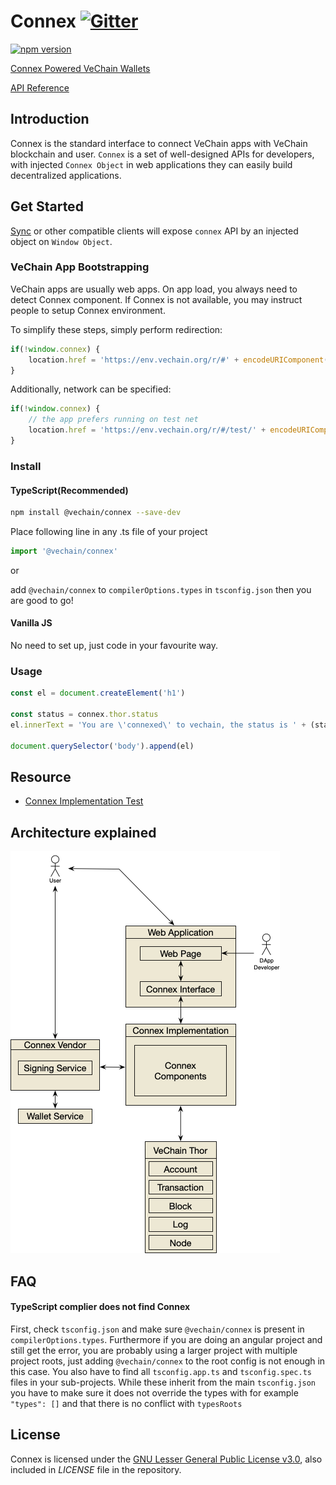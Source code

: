 # Connex [![Gitter](https://badges.gitter.im/vechain/thor.svg)](https://gitter.im/vechain/thor?utm_source=badge&utm_medium=badge&utm_campaign=pr-badge)

[![npm version](https://badge.fury.io/js/%40vechain%2Fconnex.svg)](https://badge.fury.io/js/%40vechain%2Fconnex)

[Connex Powered VeChain Wallets](https://env.vechain.org/)

[API Reference](https://docs.vechain.org/connex/)

## Introduction

Connex is the standard interface to connect VeChain apps with VeChain blockchain and user. `Connex` is a set of well-designed APIs for developers, with injected `Connex Object` in web applications they can easily build decentralized applications.


## Get Started 

[Sync](https://env.vechain.org/#sync) or other compatible clients will expose `connex` API by an injected object on `Window Object`.

### VeChain App Bootstrapping

VeChain apps are usually web apps. On app load, you always need to detect Connex component. If Connex is not available, you may instruct people to setup Connex environment.

To simplify these steps, simply perform redirection:

```javascript
if(!window.connex) {
    location.href = 'https://env.vechain.org/r/#' + encodeURIComponent(location.href)
}
```

Additionally, network can be specified:

```javascript
if(!window.connex) {
    // the app prefers running on test net
    location.href = 'https://env.vechain.org/r/#/test/' + encodeURIComponent(location.href)
}
```

### Install

#### TypeScript(Recommended)

``` bash
npm install @vechain/connex --save-dev
```

Place following line in any .ts file of your project
```typescript
import '@vechain/connex'
```
or

add `@vechain/connex` to `compilerOptions.types`  in `tsconfig.json` then you are good to go!

#### Vanilla JS

No need to set up, just code in your favourite way.

### Usage

``` javascript
const el = document.createElement('h1')

const status = connex.thor.status
el.innerText = 'You are \'connexed\' to vechain, the status is ' + (status.progress === 1 ? 'synced': 'syncing')

document.querySelector('body').append(el)
```

## Resource

+ [Connex Implementation Test](https://connex-impl-test.vecha.in)

## Architecture explained

![Connex Architecture](./docs/architecture.png)


## FAQ

#### TypeScript complier does not find Connex

First, check `tsconfig.json` and make sure  `@vechain/connex` is present in `compilerOptions.types`. Furthermore if you are doing an angular project and still get the error, you are probably using a larger project with multiple project roots, just adding `@vechain/connex` to the root config is not enough in this case. You also have to find all `tsconfig.app.ts` and `tsconfig.spec.ts` files in your sub-projects. While these inherit from the main `tsconfig.json` you have to make sure it does not override the types with for example `"types": []` and that there is no conflict with `typesRoots`

## License

Connex is licensed under the
[GNU Lesser General Public License v3.0](https://www.gnu.org/licenses/lgpl-3.0.html), also included
in *LICENSE* file in the repository.

